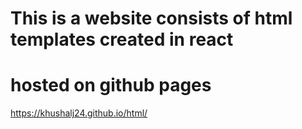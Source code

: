 # This is a website consists of html templates created in react
# hosted on github pages
https://khushalj24.github.io/html/
